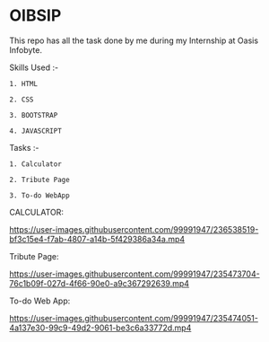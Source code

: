 # OIBSIP
This repo has all the task done by me during my Internship at Oasis Infobyte.

Skills Used :-
  
    1. HTML
  
    2. CSS
  
    3. BOOTSTRAP
  
    4. JAVASCRIPT

Tasks :-

    1. Calculator
    
    2. Tribute Page
    
    3. To-do WebApp
    
CALCULATOR:



https://user-images.githubusercontent.com/99991947/236538519-bf3c15e4-f7ab-4807-a14b-5f429386a34a.mp4




Tribute Page:


https://user-images.githubusercontent.com/99991947/235473704-76c1b09f-027d-4f66-90e0-a9c367292639.mp4

To-do Web App:


https://user-images.githubusercontent.com/99991947/235474051-4a137e30-99c9-49d2-9061-be3c6a33772d.mp4

